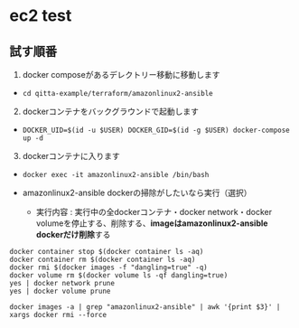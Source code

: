 # ec2 test

## 試す順番
1. docker composeがあるデレクトリー移動に移動します 
  - `cd qitta-example/terraform/amazonlinux2-ansible`
2. dockerコンテナをバックグラウンドで起動します
  - `DOCKER_UID=$(id -u $USER) DOCKER_GID=$(id -g $USER) docker-compose up -d`
3. dockerコンテナに入ります
  - `docker exec -it amazonlinux2-ansible /bin/bash`

- amazonlinux2-ansible dockerの掃除がしたいなら実行（選択）
  - 実行内容 : 実行中の全dockerコンテナ・docker network・docker volumeを停止する、削除する、**imageはamazonlinux2-ansible dockerだけ削除**する
```
docker container stop $(docker container ls -aq)
docker container rm $(docker container ls -aq)
docker rmi $(docker images -f "dangling=true" -q)
docker volume rm $(docker volume ls -qf dangling=true)
yes | docker network prune
yes | docker volume prune

docker images -a | grep "amazonlinux2-ansible" | awk '{print $3}' | xargs docker rmi --force
```

